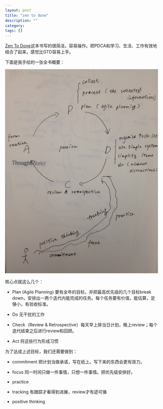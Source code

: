 ```yaml
---
layout: post
title: "zen to done"
description: ""
category: 
tags: []
---
```


[Zen To Done](http://book.douban.com/subject/3296364/)这本书写的很简洁，容易操作。把PDCA和学习、生活、工作有效地结合了起来，感觉比GTD容易上手。

下面是我手绘的一张全书概要：

<img src="/assets/images/zen-to-done.jpg" alt="" width="640">

核心点就这么几个：

* Plan (Agile Planning) 要有全年的目标，并把最高优先级的几个目标break down，安排出一两个迭代内能完成的任务。每个任务要有价值，能估算，足够小，有验收标准。

* Do 无干扰的工作

* Check（Review & Retrospective）每天早上排当日计划，晚上review；每个迭代结束之后进行review和回顾。

* Act 将这些行为形成习惯


为了达成上述目标，我们还需要做到：

* commitment 把计划当做承诺，写在纸上。写下来的东西会更有效力。

* focus 同一时间只做一件事情，只想一件事情。把优先级安排好。

* practice

* tracking 有跟踪才看得到进展，review才有迹可循

* positive thinking
